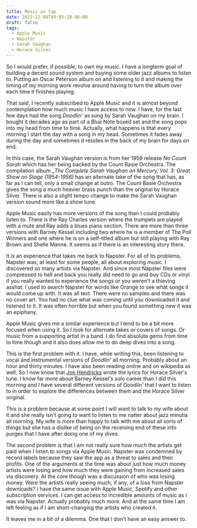 ```yaml
---
title: Music on tap
date: 2022-12-06T09:05:28-06:00
draft: false
tags:
  - Apple Music
  - Napster
  - Sarah Vaughan
  - Horace Silver
---
```


So I would prefer, if possible, to own my music. I have a longterm goal of building a decent sound system and buying some older jazz albums to listen to. Putting an Oscar Peterson album on and listening to it and making the timing of my morning work revolve around having to turn the album over each time it finishes playing. 

That said, I recently subscribed to Apple Music and it is almost beyond contemplation how much music I have access to now. I have, for the last few days had the song _Doodlin'_ as sung by Sarah Vaughan on my brain. I bought it decades ago as part of a Blue Note boxed set and the song pops into my head from time to time. Actually, what happens is that every morning I start the day with a song in my head. Sometimes it fades away during the day and sometimes it resides in the back of my brain for days on end. 

In this case, the Sarah Vaughan version is from her 1959 release _No Count Sarah_ which has her being backed by the Count Basie Orchestra. The compilation album __The Complete Sarah Vaughan on Mercury, Vol. 3: Great Show on Stage (1954-1956)_ has an alternate take of the song that has, as far as I can tell, only a small change at outro. The Count Basie Orchestra  gives the song a much heavier brass punch than the original by Horace Silver. There is also a slight tempo change to make the Sarah Vaughan version sound more like a show tune. 

Apple Music easily has more versions of the song than I could probably listen to. There is the Ray Charles version where the trumpets are played with a mute and Ray adds a blues piano section. There are more than three versions with Barney Kessel including two where he is a member of  The Poll Winners and one where he is on a self-titled album but still playing with Ray Brown and Shelle Manne. It seems as if there is an interesting story there. 

It is an experience that takes me back to Napster. For all of its problems, Napster was, at least for some people, all about exploring music. I discovered so many artists via Napster. And since most Napster files were compressed to hell and back you really did need to go and buy CDs or vinyl if you really wanted to experience the songs or you weren't a thieving asshat. I used to search Napster for words like Orange to see what songs it would come up with. It was all text. There were no samples and there was no cover art. You had no clue what was coming until you downloaded it and listened to it. It was often horrible but when you found something new it was an epiphany. 

Apple Music gives me a similar experience but I tend to be a bit more focused when using it. So I look for alternate takes or covers of songs. Or music from a supporting artist in a band. I do find absolute gems from time to time though and it also does allow me to do deep dives into a song.

This is the first problem with it. I have, while writing this, been listening to vocal and instrumental versions of _Doodlin'_ all morning. Probably about an hour and thirty minutes. I have also been reading online and on wikipedia as well. So I now know that [Jon Hendricks](https://en.wikipedia.org/wiki/Jon_Hendricks) wrote the lyrics for Horace Silver's tune. I know far more about Barney Kessel's solo career than I did this morning and I have several different versions of _Doodlin'_ that I want to listen to in order to explore the differences between them and the Horace Silver original. 

This is a problem because at some point I will want to talk to my wife about it and she really isn't going to want to listen to me natter about jazz minutia all morning. My wife is more than happy to talk with me about all sorts of things but she has a dislike of being on the receiving end of these info purges that I have after doing one of my dives.

The second problem is that I am not really sure how much the artists get paid when I listen to songs via Apple Music. Napster was condemned by record labels because they saw the app as a threat to sales and their profits. One of the arguments at the time was about just how much money artists were losing and how much they were gaining from increased sales via discovery. At the core though was a discussion of who was losing money. Were the artists really seeing much, if any, of a loss from Napster downloads? I have the same issue with Apple Music, Spotify and other subscription services. I can get access to incredible amounts of music as I was via Napster. Actually probably much more. And at the same time I am left feeling as if I am short-changing the artists who created it. 

It leaves me in a bit of a dilemma. One that I don't have an easy answer to. 
